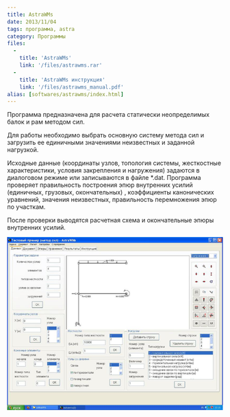```yaml
---
title: AstraWMs
date: 2013/11/04
tags: программа, astra
category: Программы
files:
  -
    title: 'AstraWMs'
    link: '/files/astrawms.rar'
  -
    title: 'AstraWMs инструкция'
    link: '/files/astrawms_manual.pdf'
alias: [softwares/astrawms/index.html]
---
```


Программа предназначена для расчета статически неопределимых балок и рам методом сил.

Для работы необходимо выбрать основную систему метода сил и загрузить ее единичными значениями неизвестных и заданной нагрузкой.

Исходные данные (координаты узлов, топология системы, жесткостные характеристики, условия закрепления и нагружения)
задаются в диалоговом режиме или записываются в файле *.dat. Программа проверяет правильность построения эпюр внутренних усилий
(единичных, грузовых, окончательных) , коэффициенты канонических уравнений, значения неизвестных, правильность перемножения эпюр по участкам.

После проверки выводятся расчетная схема и окончательные эпюры внутренних усилий.

![AstraWMs](/files/astrawms_screen.jpg)
